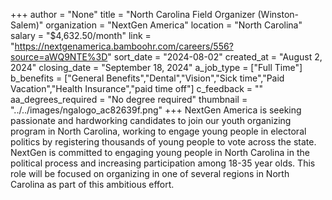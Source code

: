 +++
author = "None"
title = "North Carolina Field Organizer (Winston-Salem)"
organization = "NextGen America"
location = "North Carolina"
salary = "$4,632.50/month"
link = "https://nextgenamerica.bamboohr.com/careers/556?source=aWQ9NTE%3D"
sort_date = "2024-08-02"
created_at = "August 2, 2024"
closing_date = "September 18, 2024"
a_job_type = ["Full Time"]
b_benefits = ["General Benefits","Dental","Vision","Sick time","Paid Vacation","Health Insurance","paid time off"]
c_feedback = ""
aa_degrees_required = "No degree required"
thumbnail = "../../images/ngalogo_ac82639f.png"
+++
NextGen America is seeking passionate and hardworking candidates to join our youth organizing program in North Carolina, working to engage young people in electoral politics by registering thousands of young people to vote across the state. NextGen is committed to engaging young people in North Carolina in the political process and increasing participation among 18-35 year olds. This role will be focused on organizing in one of several regions in North Carolina as part of this ambitious effort.